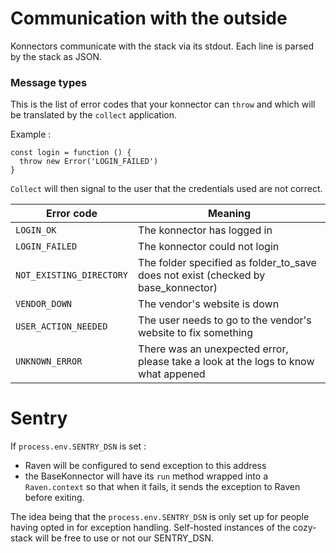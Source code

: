 Communication with the outside
==============

Konnectors communicate with the stack via its stdout. Each line is parsed by the stack as JSON.

### Message types

This is the list of error codes that your konnector can `throw` and which will be translated by the `collect` application.

Example :

```
const login = function () {
  throw new Error('LOGIN_FAILED')
}
```

`Collect` will then signal to the user that the credentials used are not correct.

|Error code|Meaning|
|---|---|
|`LOGIN_OK`|The konnector has logged in|
|`LOGIN_FAILED`|The konnector could not login|
|`NOT_EXISTING_DIRECTORY`|The folder specified as folder_to_save does not exist (checked by base_konnector)|
|`VENDOR_DOWN`|The vendor's website is down|
|`USER_ACTION_NEEDED`|The user needs to go to the vendor's website to fix something
|`UNKNOWN_ERROR`|There was an unexpected error, please take a look at the logs to know what appened|

Sentry
======

If `process.env.SENTRY_DSN` is set :

* Raven will be configured to send exception to this address
* the BaseKonnector will have its `run` method wrapped into a `Raven.context` so that when it fails, it sends the exception to Raven before exiting.

The idea being that the `process.env.SENTRY_DSN` is only set up for people having opted in for exception handling. Self-hosted instances of the cozy-stack will be free to use or not our SENTRY_DSN.
